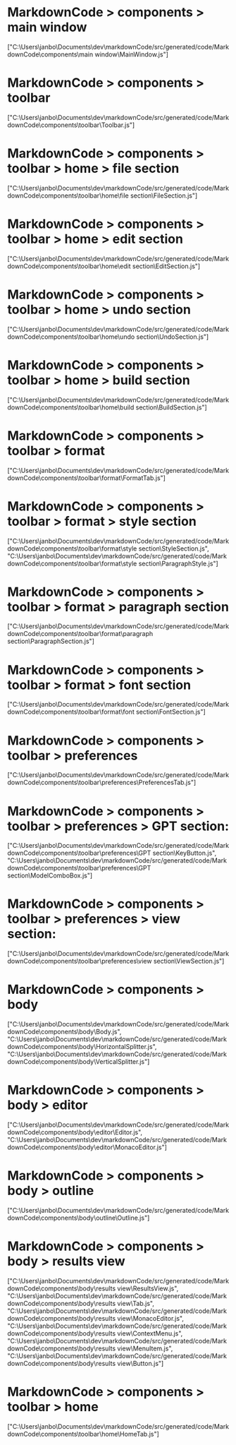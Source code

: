 # MarkdownCode > components > main window
["C:\\Users\\janbo\\Documents\\dev\\markdownCode/src/generated/code/MarkdownCode\\components\\main window\\MainWindow.js"]
# MarkdownCode > components > toolbar
["C:\\Users\\janbo\\Documents\\dev\\markdownCode/src/generated/code/MarkdownCode\\components\\toolbar\\Toolbar.js"]
# MarkdownCode > components > toolbar > home > file section
["C:\\Users\\janbo\\Documents\\dev\\markdownCode/src/generated/code/MarkdownCode\\components\\toolbar\\home\\file section\\FileSection.js"]
# MarkdownCode > components > toolbar > home > edit section
["C:\\Users\\janbo\\Documents\\dev\\markdownCode/src/generated/code/MarkdownCode\\components\\toolbar\\home\\edit section\\EditSection.js"]

# MarkdownCode > components > toolbar > home > undo section
["C:\\Users\\janbo\\Documents\\dev\\markdownCode/src/generated/code/MarkdownCode\\components\\toolbar\\home\\undo section\\UndoSection.js"]
# MarkdownCode > components > toolbar > home > build section
["C:\\Users\\janbo\\Documents\\dev\\markdownCode/src/generated/code/MarkdownCode\\components\\toolbar\\home\\build section\\BuildSection.js"]
# MarkdownCode > components > toolbar > format
["C:\\Users\\janbo\\Documents\\dev\\markdownCode/src/generated/code/MarkdownCode\\components\\toolbar\\format\\FormatTab.js"]
# MarkdownCode > components > toolbar > format > style section
["C:\\Users\\janbo\\Documents\\dev\\markdownCode/src/generated/code/MarkdownCode\\components\\toolbar\\format\\style section\\StyleSection.js", "C:\\Users\\janbo\\Documents\\dev\\markdownCode/src/generated/code/MarkdownCode\\components\\toolbar\\format\\style section\\ParagraphStyle.js"]
# MarkdownCode > components > toolbar > format > paragraph section
["C:\\Users\\janbo\\Documents\\dev\\markdownCode/src/generated/code/MarkdownCode\\components\\toolbar\\format\\paragraph section\\ParagraphSection.js"]
# MarkdownCode > components > toolbar > format > font section
["C:\\Users\\janbo\\Documents\\dev\\markdownCode/src/generated/code/MarkdownCode\\components\\toolbar\\format\\font section\\FontSection.js"]
# MarkdownCode > components > toolbar > preferences
["C:\\Users\\janbo\\Documents\\dev\\markdownCode/src/generated/code/MarkdownCode\\components\\toolbar\\preferences\\PreferencesTab.js"]
# MarkdownCode > components > toolbar > preferences > GPT section:
["C:\\Users\\janbo\\Documents\\dev\\markdownCode/src/generated/code/MarkdownCode\\components\\toolbar\\preferences\\GPT section\\KeyButton.js", "C:\\Users\\janbo\\Documents\\dev\\markdownCode/src/generated/code/MarkdownCode\\components\\toolbar\\preferences\\GPT section\\ModelComboBox.js"]
# MarkdownCode > components > toolbar > preferences > view section:
["C:\\Users\\janbo\\Documents\\dev\\markdownCode/src/generated/code/MarkdownCode\\components\\toolbar\\preferences\\view section\\ViewSection.js"]
# MarkdownCode > components > body
["C:\\Users\\janbo\\Documents\\dev\\markdownCode/src/generated/code/MarkdownCode\\components\\body\\Body.js", "C:\\Users\\janbo\\Documents\\dev\\markdownCode/src/generated/code/MarkdownCode\\components\\body\\HorizontalSplitter.js", "C:\\Users\\janbo\\Documents\\dev\\markdownCode/src/generated/code/MarkdownCode\\components\\body\\VerticalSplitter.js"]
# MarkdownCode > components > body > editor
["C:\\Users\\janbo\\Documents\\dev\\markdownCode/src/generated/code/MarkdownCode\\components\\body\\editor\\Editor.js", "C:\\Users\\janbo\\Documents\\dev\\markdownCode/src/generated/code/MarkdownCode\\components\\body\\editor\\MonacoEditor.js"]
# MarkdownCode > components > body > outline
["C:\\Users\\janbo\\Documents\\dev\\markdownCode/src/generated/code/MarkdownCode\\components\\body\\outline\\Outline.js"]
# MarkdownCode > components > body > results view
["C:\\Users\\janbo\\Documents\\dev\\markdownCode/src/generated/code/MarkdownCode\\components\\body\\results view\\ResultsView.js", "C:\\Users\\janbo\\Documents\\dev\\markdownCode/src/generated/code/MarkdownCode\\components\\body\\results view\\Tab.js", "C:\\Users\\janbo\\Documents\\dev\\markdownCode/src/generated/code/MarkdownCode\\components\\body\\results view\\MonacoEditor.js", "C:\\Users\\janbo\\Documents\\dev\\markdownCode/src/generated/code/MarkdownCode\\components\\body\\results view\\ContextMenu.js", "C:\\Users\\janbo\\Documents\\dev\\markdownCode/src/generated/code/MarkdownCode\\components\\body\\results view\\MenuItem.js", "C:\\Users\\janbo\\Documents\\dev\\markdownCode/src/generated/code/MarkdownCode\\components\\body\\results view\\Button.js"]
# MarkdownCode > components > toolbar > home
["C:\\Users\\janbo\\Documents\\dev\\markdownCode/src/generated/code/MarkdownCode\\components\\toolbar\\home\\HomeTab.js"]
